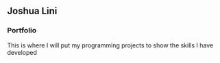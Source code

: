 ## Joshua Lini
### Portfolio
This is where I will put my programming projects to show the skills I have developed

